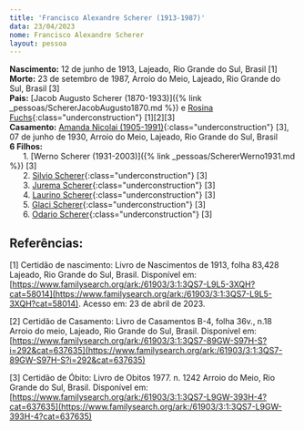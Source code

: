 ```yaml
---
title: 'Francisco Alexandre Scherer (1913-1987)'
data: 23/04/2023
nome: Francisco Alexandre Scherer
layout: pessoa
---
```


**Nascimento:** 12 de junho de 1913, Lajeado, Rio Grande do Sul, Brasil [1]<br/>
**Morte:** 23 de setembro de 1987, Arroio do Meio, Lajeado, Rio Grande do Sul, Brasil [3]<br/>
**Pais:** [Jacob Augusto Scherer (1870-1933)]({% link _pessoas/SchererJacobAugusto1870.md %}) e [Rosina Fuchs](){:class="underconstruction"} [1][2][3]<br/>
**Casamento:** [Amanda Nicolai (1905-1991)](){:class="underconstruction"} [3], 07 de junho de 1930, Arroio do Meio, Lajeado, Rio Grande do Sul, Brasil<br/>
**6 Filhos:**<br/>
&nbsp;&nbsp;&nbsp;&nbsp;&nbsp;&nbsp;1. [Werno Scherer (1931-2003)]({% link _pessoas/SchererWerno1931.md %}) [3]<br/>
&nbsp;&nbsp;&nbsp;&nbsp;&nbsp;&nbsp;2. [Silvio Scherer](){:class="underconstruction"} [3]<br/>
&nbsp;&nbsp;&nbsp;&nbsp;&nbsp;&nbsp;3. [Jurema Scherer](){:class="underconstruction"} [3]<br/>
&nbsp;&nbsp;&nbsp;&nbsp;&nbsp;&nbsp;4. [Laurino Scherer](){:class="underconstruction"} [3]<br/>
&nbsp;&nbsp;&nbsp;&nbsp;&nbsp;&nbsp;5. [Glaci Scherer](){:class="underconstruction"} [3]<br/>
&nbsp;&nbsp;&nbsp;&nbsp;&nbsp;&nbsp;6. [Odario Scherer](){:class="underconstruction"} [3]<br/>


## Referências:

[1] Certidão de nascimento: Livro de Nascimentos de 1913, folha 83,428 Lajeado, Rio Grande do Sul, Brasil. Disponível em: [https://www.familysearch.org/ark:/61903/3:1:3QS7-L9L5-3XQH?cat=58014](https://www.familysearch.org/ark:/61903/3:1:3QS7-L9L5-3XQH?cat=58014). Acesso em: 23 de abril de 2023.<br/>

[2] Certidão de Casamento: Livro de Casamentos B-4, folha 36v., n.18 Arroio do meio, Lajeado, Rio Grande do Sul, Brasil. Disponível em: [https://www.familysearch.org/ark:/61903/3:1:3QS7-89GW-S97H-S?i=292&cat=637635](https://www.familysearch.org/ark:/61903/3:1:3QS7-89GW-S97H-S?i=292&cat=637635)<br/>


[3] Certidão de Óbito: Livro de Obitos 1977. n. 1242 Arroio do Meio, Rio Grande do Sul, Brasil. Disponível em: [https://www.familysearch.org/ark:/61903/3:1:3QS7-L9GW-393H-4?cat=637635](https://www.familysearch.org/ark:/61903/3:1:3QS7-L9GW-393H-4?cat=637635)<br/>